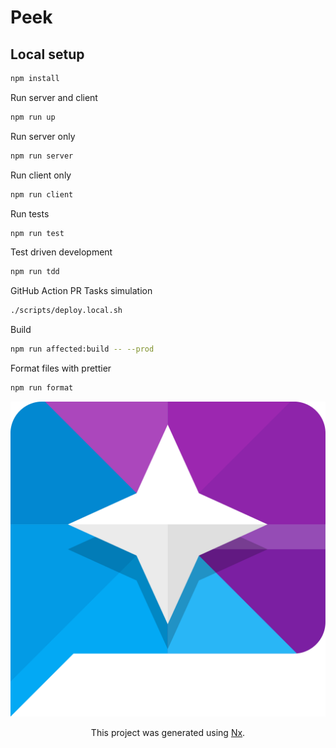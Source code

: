 # Peek

## Local setup

```sh
npm install
```

Run server and client

```sh
npm run up
```

Run server only

```sh
npm run server
```

Run client only

```sh
npm run client
```

Run tests

```sh
npm run test
```

Test driven development

```sh
npm run tdd
```

GitHub Action PR Tasks simulation

```sh
./scripts/deploy.local.sh
```

Build

```sh
npm run affected:build -- --prod
```

Format files with prettier

```sh
npm run format
```

<center>

![Peek Contact](packs/shared/assets/src/lib/images/logo-purple-blue.svg)

This project was generated using [Nx](https://nx.dev).

</center>
